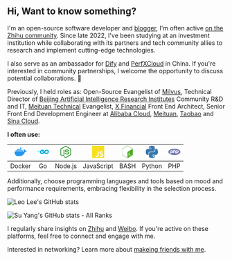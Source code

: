 
## Hi, Want to know something?

I'm an open-source software developer and [blogger](https://soulteary.com/?from-github), I'm often active [on the Zhihu community](https://zhuanlan.zhihu.com/p/706303216). Since late 2022, I've been studying at an investment institution while collaborating with its partners and tech community allies to research and implement cutting-edge technologies.

I also serve as an ambassador for [Dify](https://github.com/langgenius/dify) and [PerfXCloud](https://cloud.perfxlab.cn/) in China. If you're interested in community partnerships, I welcome the opportunity to discuss potential collaborations. 👋

Previously, I held roles as: Open-Source Evangelist of [Milvus](https://github.com/milvus-io), Technical Director of [Beijing Artificial Intelligence Research Institutes](https://www.baai.ac.cn) Community R&D and IT, [Meituan Technical](https://tech.meituan.com/) Evangelist, [X Financial](https://ir.xiaoyinggroup.com/) Front End Architect, Senior Front End Development Engineer at [Alibaba Cloud](https://www.aliyun.com/), [Meituan](https://about.meituan.com/), [Taobao](https://www.taobao.com/) and [Sina Cloud](https://www.sinacloud.com/doc/about.html).

**I often use:**  

| <img height="28" src="https://github.com/soulteary/soulteary/raw/master/assets/img/docker.svg">  | <img height="28" src="https://github.com/soulteary/soulteary/raw/master/assets/img/go.svg"> | <img height="28" src="https://github.com/soulteary/soulteary/raw/master/assets/img/nodedotjs.svg"> | <img height="28" src="https://github.com/soulteary/soulteary/raw/master/assets/img/javascript.svg"> | <img height="28" src="https://github.com/soulteary/soulteary/raw/master/assets/img/gnubash.svg"> | <img height="28" src="https://github.com/soulteary/soulteary/raw/master/assets/img/python.svg"> | <img height="28" src="https://github.com/soulteary/soulteary/raw/master/assets/img/php.svg"> |
| :---------------: | :---------------: | :---------------: | :---------------: | :---------------: | :---------------: | :---------------: |
| Docker  | Go | Node.js | JavaScript | BASH | Python | PHP |


Additionally, choose programming languages and tools based on mood and performance requirements, embracing flexibility in the selection process.

![Leo Lee's GitHub stats](https://github-readme-stats.vercel.app/api?username=leetechguru&theme=gruvbox&show_icons=true&cache_seconds=7200&hide=prs,issues)

![Su Yang's GitHub stats - All Ranks](https://github-profile-trophy.vercel.app/?username=soulteary&theme=gruvbox&column=7&margin-w=15&margin-h=15&title=AllSuperRank,MultiLanguage,Stars,Commits,Follower,Issues,PullRequest)

I regularly share insights on [Zhihu](https://www.zhihu.com/people/soulteary) and [Weibo](https://weibo.com/u/1220149481). If you're active on these platforms, feel free to connect and engage with me.

Interested in networking? Learn more about [makeing friends with me](https://zhuanlan.zhihu.com/p/557928933).
